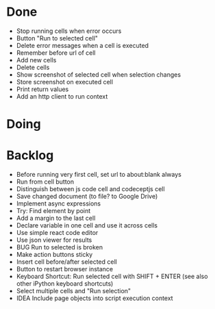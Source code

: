# Done

- Stop running cells when error occurs
- Button "Run to selected cell"
- Delete error messages when a cell is executed
- Remember before url of cell
- Add new cells
- Delete cells
- Show screenshot of selected cell when selection changes
- Store screenshot on executed cell
- Print return values
- Add an http client to run context

# Doing


# Backlog

- Before running very first cell, set url to about:blank always
- Run from cell button
- Distinguish between js code cell and codeceptjs cell
- Save changed document (to file? to Google Drive)
- Implement async expressions
- Try: Find element by point
- Add a margin to the last cell
- Declare variable in one cell and use it across cells
- Use simple react code editor
- Use json viewer for results
- BUG Run to selected is broken
- Make action buttons sticky
- Insert cell before/after selected cell
- Button to restart browser instance
- Keyboard Shortcut: Run selected cell with SHIFT + ENTER (see also other iPython keyboard shortcuts)
- Select multiple cells and "Run selection"
- IDEA Include page objects into script execution context